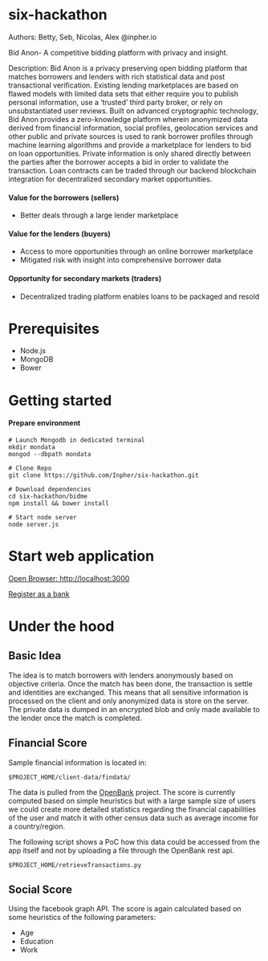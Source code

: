 # six-hackathon
Authors: Betty, Seb, Nicolas, Alex @inpher.io

Bid Anon- A competitive bidding platform with privacy and insight.

Description: Bid Anon is a privacy preserving open bidding platform that matches borrowers and lenders
with rich statistical data and post transactional verification.  Existing lending marketplaces are based on
flawed models with limited data sets that either require you to publish personal information, use a ‘trusted’ third party broker, or rely on unsubstantiated user reviews. Built on advanced cryptographic technology, Bid Anon provides a zero-knowledge platform wherein anonymized data derived from financial information, social profiles, geolocation services and other public and private sources is used to rank borrower profiles through machine learning algorithms and provide a marketplace for lenders to bid on loan opportunities.  Private information is only shared directly between the parties after the borrower accepts a bid in order to validate the transaction.  Loan contracts can be traded through our backend blockchain integration for decentralized secondary market opportunities.

#### Value for the borrowers (sellers)
- Better deals through a large lender marketplace

#### Value for the lenders (buyers)
- Access to more opportunities through an online borrower marketplace
- Mitigated risk with insight into comprehensive borrower data

#### Opportunity for secondary markets (traders)
- Decentralized trading platform enables loans to be packaged and resold

# Prerequisites
- Node.js
- MongoDB
- Bower

# Getting started
#### Prepare environment
```
# Launch Mongodb in dedicated terminal
mkdir mondata
mongod --dbpath mondata
```
```
# Clone Repo
git clone https://github.com/Inpher/six-hackathon.git
```
```
# Download dependencies
cd six-hackathon/bidme
npm install && bower install

# Start node server
node server.js
```
# Start web application
[Open Browser: http://localhost:3000](http://localhost:3000)

[Register as a bank](http://localhost:3000/#/registerBank)

# Under the hood
## Basic Idea
The idea is to match borrowers with lenders anonymously based on objective criteria. Once the match has been done, the transaction is settle and identities are exchanged. This means that all sensitive information is processed on the client and only anonymized data is store on the server. The private data is dumped in an encrypted blob and only made available to the lender once the match is completed.

## Financial Score
Sample financial information is located in:
```
$PROJECT_HOME/client-data/findata/
```
The data is pulled from the [OpenBank](https://openbankproject.com/) project. The score is currently computed based on simple heuristics but with a large sample size of users we could create more detailed statistics regarding the financial capabilities of the user and match it with other census data such as average income for a country/region.

The following script shows a PoC how this data could be accessed from the app itself and not by uploading a file through the OpenBank rest api.
```
$PROJECT_HOME/retrieveTransactions.py
```

## Social Score
Using the facebook graph API. The score is again calculated based on some heuristics of the following parameters:
- Age
- Education
- Work
